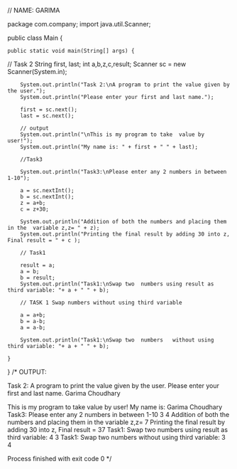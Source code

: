 // NAME: GARIMA

package com.company;
import java.util.Scanner;

public class Main {

    public static void main(String[] args) {
// Task 2
        String first, last;
        int a,b,z,c,result;
        Scanner sc = new Scanner(System.in);

        System.out.println("Task 2:\nA program to print the value given by the user.");
        System.out.println("Please enter your first and last name.");

        first = sc.next();
        last = sc.next();

        // output
        System.out.println("\nThis is my program to take  value by user!");
        System.out.println("My name is: " + first + " " + last);

        //Task3

        System.out.println("Task3:\nPlease enter any 2 numbers in between 1-10");

        a = sc.nextInt();
        b = sc.nextInt();
        z = a+b;
        c = z+30;

        System.out.println("Addition of both the numbers and placing them in the  variable z,z= " + z);
        System.out.println("Printing the final result by adding 30 into z, Final result = " + c );

        // Task1

        result = a;
        a = b;
        b = result;
        System.out.println("Task1:\nSwap two  numbers using result as third variable: "+ a + " " + b);

        // TASK 1 Swap numbers without using third variable

        a = a+b;
        b = a-b;
        a = a-b;

        System.out.println("Task1:\nSwap two  numbers   without using  third variable: "+ a + " " + b);

    }
}
/* OUTPUT:

Task 2:
A program to print the value given by the user.
Please enter your first and last name.
Garima Choudhary

This is my program to take  value by user!
My name is: Garima Choudhary
Task3:
Please enter any 2 numbers in between 1-10
3 4
Addition of both the numbers and placing them in the  variable z,z= 7
Printing the final result by adding 30 into z, Final result = 37
Task1:
Swap two  numbers using result as third variable: 4 3
Task1:
Swap two  numbers   without using  third variable: 3 4

Process finished with exit code 0
*/
